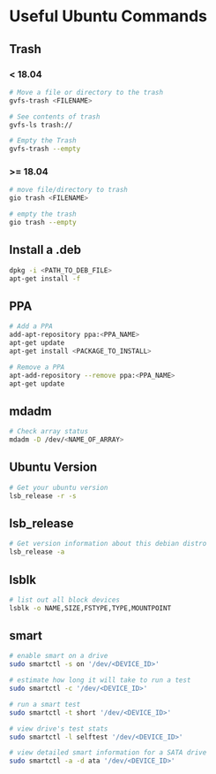 # Useful Ubuntu Commands

## Trash
### < 18.04
```bash
# Move a file or directory to the trash
gvfs-trash <FILENAME>

# See contents of trash
gvfs-ls trash://

# Empty the Trash
gvfs-trash --empty
```
### >= 18.04
```bash
# move file/directory to trash
gio trash <FILENAME>

# empty the trash
gio trash --empty
```

## Install a .deb
```bash
dpkg -i <PATH_TO_DEB_FILE>
apt-get install -f
```

## PPA
```bash
# Add a PPA
add-apt-repository ppa:<PPA_NAME>
apt-get update
apt-get install <PACKAGE_TO_INSTALL>

# Remove a PPA
apt-add-repository --remove ppa:<PPA_NAME>
apt-get update
```

## mdadm
```bash
# Check array status
mdadm -D /dev/<NAME_OF_ARRAY>
```

## Ubuntu Version
```bash
# Get your ubuntu version
lsb_release -r -s
```

## lsb_release
```bash
# Get version information about this debian distro
lsb_release -a
```

## lsblk
```bash
# list out all block devices
lsblk -o NAME,SIZE,FSTYPE,TYPE,MOUNTPOINT

```

## smart
```bash
# enable smart on a drive
sudo smartctl -s on '/dev/<DEVICE_ID>'

# estimate how long it will take to run a test
sudo smartctl -c '/dev/<DEVICE_ID>'

# run a smart test
sudo smartctl -t short '/dev/<DEVICE_ID>'

# view drive's test stats
sudo smartctl -l selftest '/dev/<DEVICE_ID>'

# view detailed smart information for a SATA drive
sudo smartctl -a -d ata '/dev/<DEVICE_ID>'
```